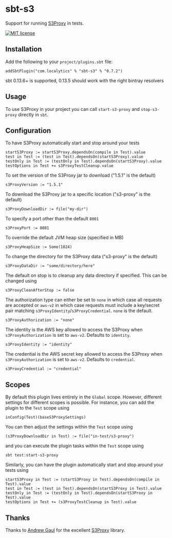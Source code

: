 sbt-s3
===============

Support for running [S3Proxy](https://github.com/andrewgaul/s3proxy) in tests.

[![MIT license](https://img.shields.io/badge/license-MIT%20License-blue.svg)](LICENSE) 

Installation
------------
Add the following to your `project/plugins.sbt` file:

```
addSbtPlugin("com.localytics" % "sbt-s3" % "0.7.2")
```

sbt 0.13.6+ is supported, 0.13.5 should work with the right bintray resolvers

Usage
-----

To use S3Proxy in your project you can call `start-s3-proxy` and `stop-s3-proxy` directly in `sbt`.

Configuration
-------------

To have S3Proxy automatically start and stop around your tests

```
startS3Proxy := startS3Proxy.dependsOn(compile in Test).value
test in Test := (test in Test).dependsOn(startS3Proxy).value
testOnly in Test := (testOnly in Test).dependsOn(startS3Proxy).value
testOptions in Test += s3ProxyTestCleanup.value
```

To set the version of the S3Proxy jar to download ("1.5.1" is the default)

```
s3ProxyVersion := "1.5.1"
```

To download the S3Proxy jar to a specific location ("s3-proxy" is the default)

```
s3ProxyDownloadDir := file("my-dir")
```

To specify a port other than the default `8001`

```
s3ProxyPort := 8081
```

To override the default JVM heap size (specified in MB)

```
s3ProxyHeapSize := Some(1024)
```

To change the directory for the S3Proxy data ("s3-proxy" is the default)

```
s3ProxyDataDir := "some/directory/here"
```

The default on stop is to cleanup any data directory if specified. This can be changed using

```
s3ProxyCleanAfterStop := false
```

The authorization type can either be set to `none` in which case all requests are accepted or `aws-v2` in which case
requests must include a key/secret pair matching `s3ProxyIdentity`/`s3ProxyCredential`. `none` is the default.

```
s3ProxyAuthorization := "none"
```

The identity is the AWS key allowed to access the S3Proxy when `s3ProxyAuthorization` is set to `aws-v2`. Defaults to `identity`.

```
s3ProxyIdentity := "identity"
```

The credential is the AWS secret key allowed to access the S3Proxy when `s3ProxyAuthorization` is set to `aws-v2`. Defaults to `credential`.

```
s3ProxyCredential := "credential"
```

Scopes
------

By default this plugin lives entirely in the `Global` scope. However, different settings for different scopes is possible. For instance, you can add the plugin to the `Test` scope using

```
inConfig(Test)(baseS3ProxySettings)
```

You can then adjust the settings within the `Test` scope using

```
(s3ProxyDownloadDir in Test) := file("in-test/s3-proxy")
```

and you can execute the plugin tasks within the `Test` scope using

```
sbt test:start-s3-proxy
```

Similarly, you can have the plugin automatically start and stop around your tests using

```
startS3Proxy in Test := (startS3Proxy in Test).dependsOn(compile in Test).value
test in Test := (test in Test).dependsOn(startS3Proxy in Test).value
testOnly in Test := (testOnly in Test).dependsOn(startS3Proxy in Test).value
testOptions in Test += (s3ProxyTestCleanup in Test).value
```

Thanks
------

Thanks to [Andrew Gaul](https://github.com/andrewgaul) for the excellent [S3Proxy](https://github.com/andrewgaul/s3proxy) library.
